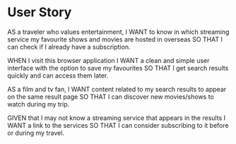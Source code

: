 #  User Story

AS a traveler who values entertainment,
I WANT to know in which streaming service my favourite shows and movies are hosted in overseas
SO THAT I can check if I already have a subscription.

WHEN I visit this browser application
I WANT a clean and simple user interface with the option to save my favourites
SO THAT I get search results quickly and can access them later.

AS a film and tv fan,
I WANT content related to my search results to appear on the same result page
SO THAT I can discover new movies/shows to watch during my trip.

GIVEN that I may not know a streaming service that appears in the results
I WANT a link to the services 
SO THAT I can consider subscribing to it before or during my travel.


